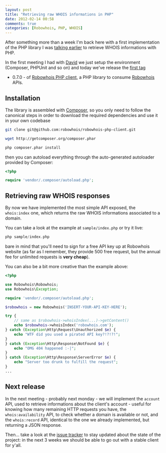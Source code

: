 ```yaml
---
layout: post
title: "Retrieving raw WHOIS informations in PHP"
date: 2012-02-14 00:58
comments: true
categories: [Robowhois, PHP, WHOIS]
---
```


After something more than a week I'm back here with a first implementation of
the PHP library I was [talking earlier](/a-php-library-to-retrieve-whois-informations/)
to retrieve WHOIS informations with PHP.
<!-- more -->

In the first meeting I had with [David](http://davidfunaro.com) we just setup the
environment (Composer, PHPUnit and so on) and today we've release the
[first tag](https://github.com/robowhois/robowhois-php-client/tree/0.7.0)
- 0.7.0 - of [Robowhois PHP client](https://github.com/robowhois/robowhois-php-client),
a PHP library to consume [Robowhois](http://robowhois.com) APIs.

## Installation

The library is assembled with [Composer](/managing-php-dependencies-with-composer/),
so you only need to follow the canonical steps in order to download the
required dependencies and use it in your own codebase

``` bash Installing the Robowhois PHP client from the command line
git clone git@github.com:robowhois/robowhois-php-client.git

wget http://getcomposer.org/composer.phar

php composer.phar install
``` 

then you can autoload everything through the auto-generated autoloader
provided by Composer:

``` php
<?php

require 'vendor/.composer/autoload.php';
```

## Retrieving raw WHOIS responses

By now we have implemented the most simple API exposed, the `whois:index`
one, which returns the raw WHOIS informations associated to a domain.

You can take a look at the example at `sample/index.php` or try it live:

``` php
php sample/index.php
```

bare in mind that you'll need to sign for a free API key up at Robowhois
website (as far as I remember, they provide 500 free request, but the annual
fee for unlimited requests is **very cheap**).

You can also be a bit more creative than the example above:

``` php 
<?php

use Robowhois\Robowhois;
use Robowhois\Exception;

require 'vendor/.composer/autoload.php';

$robowhois = new Robowhois('INSERT-YOUR-API-KEY-HERE');

try {
    // same as $robowhois->whoisIndex(...)->getContent()
    echo $robowhois->whoisIndex('robowhois.com');
} catch (Exception\Http\Request\Unauthorized $e) {
    echo "WTF did you used a pirated API key?!?!?!";
}
} catch (Exception\Http\Response\NotFound $e) {
    echo "OMG 404 happened :-|";
}
} catch (Exception\Http\Response\ServerError $e) {
    echo "Server too drunk to fulfill the request";
}
...
```

## Next release

In the next meeting - probably next monday - we will implement the `account` API,
used to retrieve informations about the client's account - useful for knowing how many 
remaining HTTP requests you have, the `whois:availability` API, to check whether a
domain is available or not, and the `whois:record` API, identical to the one we
already implemented, but returning a JSON response.

Then... take a look at the [issue tracker](https://github.com/robowhois/robowhois-php-client/issues)
to stay updated about the state of the project: in the next 3 weeks we should
be able to go out with a stable client for y'all.
